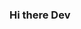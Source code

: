 ### Hi there Dev

<!--
**Jesss-code/Jesss-code** is a ✨ _special_ ✨ repository because its `README.md` (this file) appears on your GitHub profile.


- 🔭 I’m currently working on ...
- 🌱 I’m currently learning ... Kotlin/Android Dev/Android Compose
- 👯 I’m looking to collaborate on ... Java || Kotlin
- 🤔 I’m looking for help with ... Learning Guides
- 💬 Ask me about ... How's my day
- 📫 How to reach me: ... [Twitter](http://twitter.com/JshMDevEra)
- ⚡ Fun fact: ... I know nothing
-->
